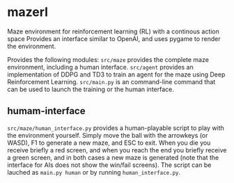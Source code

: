# mazerl
Maze environment for reinforcement learning (RL) with a continous action space
Provides an interface similar to OpenAI, and uses pygame to render the environment.

Provides the following modules:
`src/maze` provides the complete maze environment, including a human interface.
`src/agent` provides an implementation of DDPG and TD3 to train an agent for the maze using Deep Reinforcement Learning.
`src/main.py` is an command-line command that can be used to launch the training or the human interface.

## humam-interface
`src/maze/human_interface.py` provides a human-playable script to play with the environment yourself. Simply move the ball with the arrowkeys (or WASD), F1 to generate a new maze, and ESC to exit. When you die you receive briefly a red screen, and when you reach the end you briefly receive a green screen, and in both cases a new maze is generated (note that the interface for AIs does not show the win/fail screens). The script can be lauched as `main.py human` or by running `human_interface.py`.
